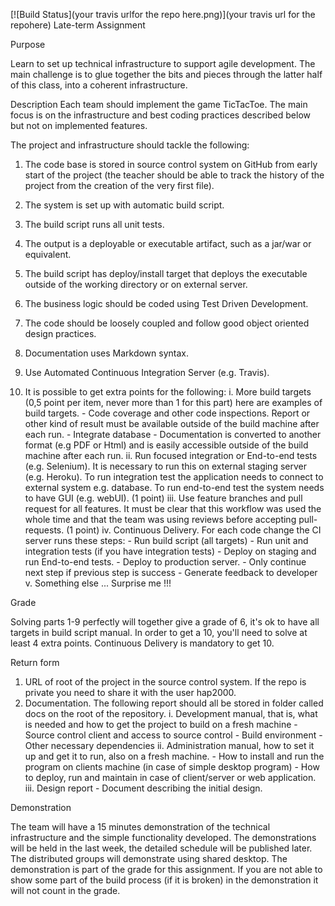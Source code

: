 [![Build Status](your travis urlfor the repo here.png)](your travis url for the repohere)
Late-term Assignment

Purpose

Learn to set up technical infrastructure to support agile development.
The main challenge is to glue together the bits and pieces through the
latter half of this class, into a coherent infrastructure.

Description
Each team should implement the game TicTacToe. The main focus is on
the infrastructure and best coding practices described below but not on
implemented features.

The project and infrastructure should tackle the following:

1. The code base is stored in source control system on GitHub from
early start of the project (the teacher should be able to track the
history of the project from the creation of the very first file).

2. The system is set up with automatic build script.

3. The build script runs all unit tests.

4. The output is a deployable or executable artifact, such as a jar/war
or equivalent.

5. The build script has deploy/install target that deploys the executable
outside of the working directory or on external server.

6. The business logic should be coded using Test Driven Development.

7. The code should be loosely coupled and follow good object oriented
design practices.

8. Documentation uses Markdown syntax.

9. Use Automated Continuous Integration Server (e.g. Travis).

10. It is possible to get extra points for the following:
	i.	More build targets (0,5 point per item, never more than 1 for this
		part) here are examples of build targets.
		-	Code coverage and other code inspections. Report or other
			kind of result must be available outside of the build
			machine after each run.
		- 	Integrate database
		- 	Documentation is converted to another format (e.g PDF or
			Html) and is easily accessible outside of the build machine
			after each run.
	ii.	Run focused integration or End-to-end tests (e.g. Selenium). It is
		necessary to run this on external staging server (e.g. Heroku).
		To run integration test the application needs to connect to
		external system e.g. database. To run end-to-end test the
		system needs to have GUI (e.g. webUI). (1 point)
		iii. Use feature branches and pull request for all features. It must
		be clear that this workflow was used the whole time and that
		the team was using reviews before accepting pull-requests. (1
		point)
	iv.	Continuous Delivery. For each code change the CI server runs
		these steps:
		-	Run build script (all targets)
		-	Run unit and integration tests (if you have integration tests)
		-	Deploy on staging and run End-to-end tests.
		-	Deploy to production server.
		-	Only continue next step if previous step is success
		-	Generate feedback to developer
	v. Something else ... Surprise me !!!

Grade

Solving parts 1-9 perfectly will together give a grade of 6, it's ok to have
all targets in build script manual. In order to get a 10, you'll need to solve
at least 4 extra points. Continuous Delivery is mandatory to get 10.

Return form

1.	URL of root of the project in the source control system. If the repo is
	private you need to share it with the user hap2000.
2.	Documentation. The following report should all be stored in folder
	called docs on the root of the repository.
	i.	Development manual, that is, what is needed and how to get
		the project to build on a fresh machine
		-	Source control client and access to source control
		-	Build environment
		-	Other necessary dependencies
	ii. Administration manual, how to set it up and get it to run, also on
		a fresh machine.
		-	How to install and run the program on clients machine (in
			case of simple desktop program)
		-	How to deploy, run and maintain in case of client/server or
			web application.
	iii. Design report
		-	Document describing the initial design.

Demonstration

The team will have a 15 minutes demonstration of the technical
infrastructure and the simple functionality developed. The
demonstrations will be held in the last week, the detailed schedule will be
published later. The distributed groups will demonstrate using shared
desktop. The demonstration is part of the grade for this assignment. 
If you are not able to show some part of the build process (if it is broken)
in the demonstration it will not count in the grade.
